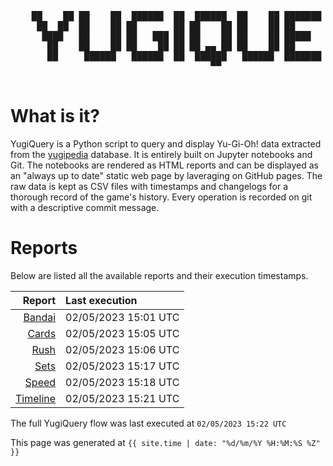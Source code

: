 <div align='center'>
    <pre>
    <br>
    ██    ██ ██    ██  ██████  ██  ██████  ██    ██ ███████ ██████  ██    ██ 
     ██  ██  ██    ██ ██       ██ ██    ██ ██    ██ ██      ██   ██  ██  ██  
      ████   ██    ██ ██   ███ ██ ██    ██ ██    ██ █████   ██████    ████   
       ██    ██    ██ ██    ██ ██ ██ ▄▄ ██ ██    ██ ██      ██   ██    ██    
       ██     ██████   ██████  ██  ██████   ██████  ███████ ██   ██    ██    
                                      ▀▀                                     
    </pre>
</div>

# What is it?

YugiQuery is a Python script to query and display Yu-Gi-Oh! data extracted from the [yugipedia](http://yugipedia.com) database. It is entirely built on Jupyter notebooks and Git. The notebooks are rendered as HTML reports and can be displayed as an "always up to date" static web page by laveraging on GitHub pages. The raw data is kept as CSV files with timestamps and changelogs for a thorough record of the game's history. Every operation is recorded on git with a descriptive commit message. 

# Reports

Below are listed all the available reports and their execution timestamps. 

|                    Report | Last execution       |
| -------------------------:|:-------------------- |
| [Bandai](Bandai.html) | 02/05/2023 15:01 UTC |
| [Cards](Cards.html) | 02/05/2023 15:05 UTC |
| [Rush](Rush.html) | 02/05/2023 15:06 UTC |
| [Sets](Sets.html) | 02/05/2023 15:17 UTC |
| [Speed](Speed.html) | 02/05/2023 15:18 UTC |
| [Timeline](Timeline.html) | 02/05/2023 15:21 UTC |


The full YugiQuery flow was last executed at `02/05/2023 15:22 UTC`

This page was generated at `{{ site.time | date: "%d/%m/%Y %H:%M:%S %Z" }}`
